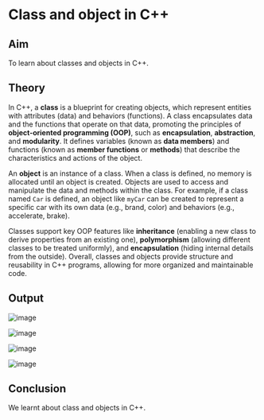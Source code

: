# Class and object in C++
## Aim
To learn about classes and objects in C++.

## Theory
In C++, a **class** is a blueprint for creating objects, which represent entities with attributes (data) and behaviors (functions). A class encapsulates data and the functions that operate on that data, promoting the principles of **object-oriented programming (OOP)**, such as **encapsulation**, **abstraction**, and **modularity**. It defines variables (known as **data members**) and functions (known as **member functions** or **methods**) that describe the characteristics and actions of the object.

An **object** is an instance of a class. When a class is defined, no memory is allocated until an object is created. Objects are used to access and manipulate the data and methods within the class. For example, if a class named `Car` is defined, an object like `myCar` can be created to represent a specific car with its own data (e.g., brand, color) and behaviors (e.g., accelerate, brake).

Classes support key OOP features like **inheritance** (enabling a new class to derive properties from an existing one), **polymorphism** (allowing different classes to be treated uniformly), and **encapsulation** (hiding internal details from the outside). Overall, classes and objects provide structure and reusability in C++ programs, allowing for more organized and maintainable code.

## Output

![image](https://github.com/user-attachments/assets/76cc9ff8-41e3-4e7d-8c51-6dc46b98b75a)

![image](https://github.com/user-attachments/assets/245e4af0-ea6d-44fd-b844-a80ab5a3b00b)

![image](https://github.com/user-attachments/assets/b34a585a-3da6-4e5e-bcc2-70cb5bf80732)

![image](https://github.com/user-attachments/assets/a98101c3-3d0f-4570-9174-2430a36b725e)

## Conclusion
We learnt about class and objects in C++.
